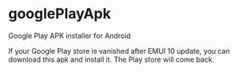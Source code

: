 # googlePlayApk
Google Play APK installer for Android

If your Google Play store is vanished after EMUI 10 update, you can download this apk and install it. The Play store will come back. 
